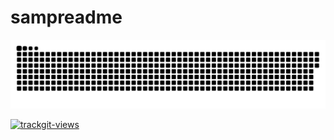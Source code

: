 # sampreadme

![](img/github-user-contribution.svg)




<a href="https://trackgit.com">
<img src="https://us-central1-trackgit-analytics.cloudfunctions.net/token/ping/l57iykbropkzr1bck7fl" alt="trackgit-views" />
</a>
